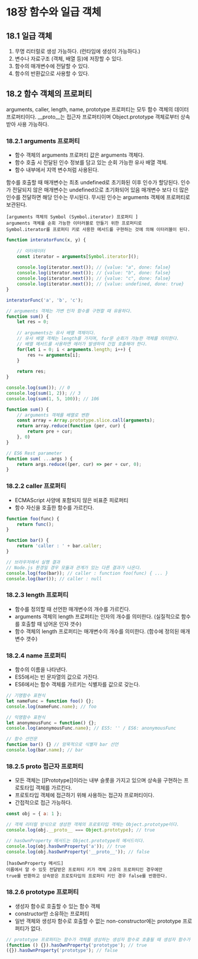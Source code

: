 # 18장 함수와 일급 객체

## 18.1 일급 객체

1. 무명 리터럴로 생성 가능하다. (런타임에 생성이 가능하다.)
2. 변수나 자료구조 (객체, 배열 등)에 저장할 수 있다.
3. 함수의 매개변수에 전달할 수 있다.
4. 함수의 반환값으로 사용할 수 있다.

## 18.2 함수 객체의 프로퍼티

arguments, caller, length, name, prototype 프로퍼티는 모두 함수 객체의 데이터 프로퍼티이다.
__proto__는 접근자 프로퍼티이며 Object.prototype 객체로부터 상속받아 사용 가능하다.

### 18.2.1 arguments 프로퍼티

- 함수 객체의 arguments 프로퍼티 값은 arguments 객체다.
- 함수 호출 시 전달된 인수 정보를 담고 있는 순회 가능한 유사 배열 객체.
- 함수 내부에서 지역 변수처럼 사용된다.

함수를 호출할 때 매개변수는 최초 undefined로 초기화된 이후 인수가 할당된다.
인수가 전달되지 않은 매개변수는 undefined으로 초기화되어 있음 매개변수 보다 더 많은 인수를 전달하면 해당 인수는 무시된다.
무시된 인수는 arguments 객체에 프로퍼티로 보관된다.

	[arguments 객체의 Symbol (Symbol.iterator) 프로퍼티 ]
	arguments 객체를 순회 가능한 이터러블로 만들기 위한 프로퍼티로 
	Symbol.iterator를 프로퍼티 키로 사용한 메서드를 구현하는 것에 의해 이터러블이 된다.
	
```javascript
function interatorFunc(x, y) {
	
	// 이터레이터
	const iterator = arguments[Symbol.iterator]();
	
	console.log(iterator.next()); // {value: "a", done: false}
	console.log(iterator.next()); // {value: "b", done: false}
	console.log(iterator.next()); // {value: "c", done: false}
	console.log(iterator.next()); // {value: undefined, done: true}
}

interatorFunc('a', 'b', 'c');
```

```javascript
// arguments 객체는 가변 인자 함수를 구현할 때 유용하다.
function sum() {
	let res = 0;
	
	// arguments는 유사 배열 객체이다. 
	// 유사 배열 객체는 length를 가지며, for문 순회가 가능한 객체를 의미한다.
	// 배열 메서드를 사용하면 에러가 발생하여 간접 호출해야 한다.
	for(let i = 0; i < arguments.length; i++) {
		res += arguments[i];
	}
	
	return res;
}

console.log(sum()); // 0
console.log(sum(1, 2)); // 3
console.log(sum(1, 5, 100)); // 106
```

```javascript
function sum() {
	// arguments 객체를 배열로 변환
	const array = Array.prototype.slice.call(arguments);
	return array.reduce(function (per, cur) {
		return pre + cur;
	}, 0)
}

// ES6 Rest parameter
function sum( ...args ) {
	return args.reduce((per, cur) => per + cur, 0);
}
```

### 18.2.2 caller 프로퍼티

- ECMAScript 사양에 포함되지 않은 비표준 피로퍼티
- 함수 자신을 호출한 함수를 가르킨다.

```javascript
function foo(func) {
	return func();
}

function bar() {
	return 'caller : ' + bar.caller;
}

// 브라우저에서 실행 결과
// Node.js 환경일 경우 모듈과 관계가 있는 다른 결과가 나온다.
console.log(foo(bar)); // caller : function foo(func) { ... }
console.log(bar()); // caller : null
```

### 18.2.3 length 프로퍼티

- 함수를 정의할 때 선언한 매개변수의 개수를 가르킨다.
- arguments 객체의 length 프로퍼티는 인자의 개수를 의미한다. (실질적으로 함수를 호출할 때 넘어온 인자 갯수)
- 함수 객체의 length 프로퍼티는 매개변수의 개수를 의미한다. (함수에 정의된 매개변수 갯수)

### 18.2.4 name 프로퍼티

- 함수의 이름을 나타낸다.
- ES5에서는 빈 문자열의 값으로 가진다.
- ES6에서는 함수 객체를 가르키는 식별자를 값으로 갖는다.

```javascript
// 기명함수 표현식
let nameFunc = function foo() {};
console.log(nameFunc.name); // foo

// 익명함수 표현식
let anonymousFunc = function() {};
console.log(anonymousFunc.name); // ES5: '' / ES6: anonymousFunc

// 함수 선언문
function bar() {} // 암묵적으로 식별자 bar 선언
console.log(bar.name); // bar
```

### 18.2.5 __proto__ 접근자 프로퍼티

- 모든 객체는 [[Prototype]]이라는 내부 슬롯을 가지고 있으며 상속을 구현하는 프로토타입 객체를 가르킨다.
- 프로토타입 객체에 접근하기 위해 사용하는 접근자 프로퍼티이다.
- 간접적으로 접근 가능하다.

```javascript
const obj = { a: 1 };

// 객체 리터럴 방식으로 생성한 객체의 프로토타입 객체는 Object.prototype이다.
console.log(obj.__proto__ === Object.prototype); // true

// hasOwnProperty 메서드는 Object.prototype의 메서드이다.
console.log(obj.hasOwnProperty('a')); // true
console.log(obj.hasOwnProperty('__proto__')); // false
```

	[hasOwnProperty 메서드]
	이름에서 알 수 있듯 전달받은 프로퍼티 키가 객체 고유의 프로퍼티인 경우에만
	true를 반환하고 상속받은 프로토타입의 프로퍼티 키인 경우 false를 반환한다.
	
### 18.2.6 prototype 프로퍼티

- 생성자 함수로 호출할 수 있는 함수 객체
- constructor만 소유하는 프로퍼티
- 일반 객체와 생성자 함수로 호출할 수 없는 non-constructor에는 prototype 프로퍼티가 없다.

```javascript
// prototype 프로퍼티는 함수가 객체를 생성하는 생성자 함수로 호출될 때 생성자 함수가 생성할 인스턴스의 프로토타입 객체를 가리킨다.
(function () {}).hasOwnProperty('prototype'); // true
({}).hasOwnProperty('prototype'); // false
```
